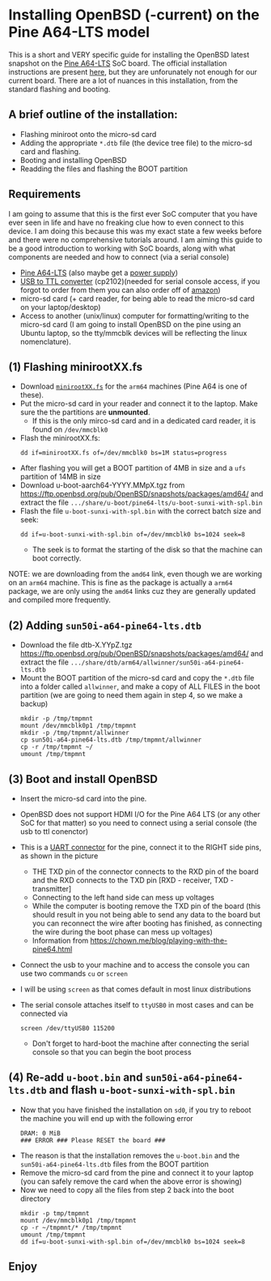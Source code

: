 # Installing OpenBSD (-current) on the Pine A64-LTS model

This is a short and VERY specific guide for installing the OpenBSD latest snapshot on the [Pine A64-LTS](https://www.pine64.org/?product=pine-a64-lts) SoC board. The official installation instructions are present [here](https://ftp.openbsd.org/pub/OpenBSD/snapshots/arm64/INSTALL.arm64), but they are unforunately not enough for our current board. There are a lot of nuances in this installation, from the standard flashing and booting.

## A brief outline of the installation:
- Flashing miniroot onto the micro-sd card
- Adding the appropriate `*.dtb` file (the device tree file) to the micro-sd card and flashing.
- Booting and installing OpenBSD
- Readding the files and flashing the BOOT partition

## Requirements
I am going to assume that this is the first ever SoC computer that you have ever seen in life and have no freaking clue how to even connect to this device. I am doing this because this was my exact state a few weeks before and there were no comprehensive tutorials around. I am aiming this guide to be a good introduction to working with SoC boards, along with what components are needed and how to connect (via a serial console)
- [Pine A64-LTS](https://store.pine64.org/?product=pine-a64-lts) (also maybe get a [power supply](https://store.pine64.org/?product=pine-a64-usa-power-supply))
- [USB to TTL converter](https://store.pine64.org/?product=pinebook-serial-console) (cp2102)(needed for serial console access, if you forgot to order from them you can also order off of [amazon](https://www.amazon.com/gp/product/B008AGDTA4/))
- micro-sd card (+ card reader, for being able to read the micro-sd card on your laptop/desktop)
- Access to another (unix/linux) computer for formatting/writing to the micro-sd card (I am going to install OpenBSD on the pine using an Ubuntu laptop, so the tty/mmcblk devices will be reflecting the linux nomenclature).

## (1) Flashing minirootXX.fs
- Download [`minirootXX.fs`](https://ftp.openbsd.org/pub/OpenBSD/snapshots/arm64/) for the `arm64` machines (Pine A64 is one of these).
- Put the micro-sd card in your reader and connect it to the laptop. Make sure the the partitions are **unmounted**.
  - If this is the only mirco-sd card and in a dedicated card reader, it is found on `/dev/mmcblk0`
- Flash the minirootXX.fs:
    ```
    dd if=minirootXX.fs of=/dev/mmcblk0 bs=1M status=progress
    ```
- After flashing you will get a BOOT partition of 4MB in size and a `ufs` partition of 14MB in size
- Download u-boot-aarch64-YYYY.MMpX.tgz from https://ftp.openbsd.org/pub/OpenBSD/snapshots/packages/amd64/ and extract the file `.../share/u-boot/pine64-lts/u-boot-sunxi-with-spl.bin`
- Flash the file `u-boot-sunxi-with-spl.bin` with the correct batch size and seek:
    ```
    dd if=u-boot-sunxi-with-spl.bin of=/dev/mmcblk0 bs=1024 seek=8
    ```
  - The seek is to format the starting of the disk so that the machine can boot correctly.
  
NOTE: we are downloading from the `amd64` link, even though we are working on an `arm64` machine. This is fine as the package is actually a `arm64` package, we are only using the `amd64` links cuz they are generally updated and compiled more frequently.

## (2) Adding `sun50i-a64-pine64-lts.dtb`
- Download the file dtb-X.YYpZ.tgz https://ftp.openbsd.org/pub/OpenBSD/snapshots/packages/amd64/ and extract the file `.../share/dtb/arm64/allwinner/sun50i-a64-pine64-lts.dtb`
- Mount the BOOT partition of the micro-sd card and copy the `*.dtb` file into a folder called `allwinner`, and make a copy of ALL FILES in the boot partition (we are going to need them again in step 4, so we make a backup)
    ```
    mkdir -p /tmp/tmpmnt
    mount /dev/mmcblk0p1 /tmp/tmpmnt
    mkdir -p /tmp/tmpmnt/allwinner
    cp sun50i-a64-pine64-lts.dtb /tmp/tmpmnt/allwinner
    cp -r /tmp/tmpmnt ~/
    umount /tmp/tmpmnt
    ```

## (3) Boot and install OpenBSD
- Insert the micro-sd card into the pine.
- OpenBSD does not support HDMI I/O for the Pine A64 LTS (or any other SoC for that matter) so you need to connect using a serial console (the usb to ttl conenctor)
- This is a [UART connector](http://linux-sunxi.org/File:Pine64_UART0.jpg) for the pine, connect it to the RIGHT side pins, as shown in the picture
  - THE TXD pin of the connector connects to the RXD pin of the board and the RXD connects to the TXD pin [RXD - receiver, TXD - transmitter]
  - Connecting to the left hand side can mess up voltages
  - While the computer is booting remove the TXD pin of the board (this should result in you not being able to send any data to the board but you can reconnect the wire after booting has finished, as connecting the wire during the boot phase can mess up voltages)
  - Information from https://chown.me/blog/playing-with-the-pine64.html

- Connect the usb to your machine and to access the console you can use two commands `cu` or `screen`
- I will be using `screen` as that comes default in most linux distributions
- The serial console attaches itself to `ttyUSB0` in most cases and can be connected via
    ```
    screen /dev/ttyUSB0 115200
    ```
  - Don't forget to hard-boot the machine after connecting the serial console so that you can begin the boot process

## (4) Re-add `u-boot.bin` and `sun50i-a64-pine64-lts.dtb` and flash `u-boot-sunxi-with-spl.bin`
- Now that you have finished the installation on `sd0`, if you try to reboot the machine you will end up with the following error
    ```
    DRAM: 0 MiB
    ### ERROR ### Please RESET the board ###
    ```
- The reason is that the installation removes the `u-boot.bin` and the `sun50i-a64-pine64-lts.dtb` files from the BOOT partition
- Remove the micro-sd card from the pine and connect it to your laptop (you can safely remove the card when the above error is showing)
- Now we need to copy all the files from step 2 back into the boot directory
    ```
    mkdir -p tmp/tmpmnt
    mount /dev/mmcblk0p1 /tmp/tmpmnt
    cp -r ~/tmpmnt/* /tmp/tmpmnt
    umount /tmp/tmpmnt
    dd if=u-boot-sunxi-with-spl.bin of=/dev/mmcblk0 bs=1024 seek=8
    ```

## Enjoy
